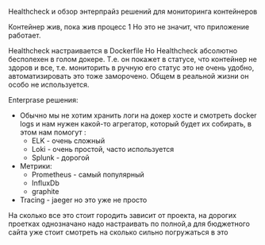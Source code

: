 Healthcheck и обзор энтерпрайз решений для мониторинга контейнеров

Контейнер жив, пока жив процесс 1
Но это не значит, что приложение работает.

Healthcheck настраивается в Dockerfile
Но Healthcheck абсолютно бесполехен в голом докере.
Т.е. он покажет в статусе, что контейнер не здоров и все, т.е. мониторить в ручную его статус 
это не очень удобно, автоматизировать это тоже заморочено. Общем в реальной жизни он особо не 
используется.


Enterprase решения:
- Обычно мы не хотим хранить логи на докер хосте и смотреть docker logs и нам нужен какой-то 
  агрегатор, который будет их собирать, в этом нам помогут :
  - ELK - очень сложный
  - Loki - очень простой, часто используется 
  - Splunk - дорогой
- Метрики:
  - Prometheus - самый популярный
  - InfluxDb
  - graphite
- Tracing - jaeger но это уже не просто

На сколько все это стоит городить зависит от проекта, на дорогих проетках однозначано надо 
настраивать по полной,а для бюджетного сайта уже стоит смотреть на сколько сильно погружаться в это

